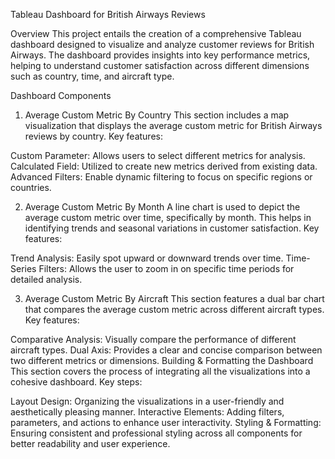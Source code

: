 Tableau Dashboard for British Airways Reviews

Overview
This project entails the creation of a comprehensive Tableau dashboard designed to visualize and analyze customer reviews for British Airways. The dashboard provides insights into key performance metrics, 
helping to understand customer satisfaction across different dimensions such as country, time, and aircraft type.

Dashboard Components
1. Average Custom Metric By Country
This section includes a map visualization that displays the average custom metric for British Airways reviews by country. Key features:

Custom Parameter: Allows users to select different metrics for analysis.
Calculated Field: Utilized to create new metrics derived from existing data.
Advanced Filters: Enable dynamic filtering to focus on specific regions or countries.

2. Average Custom Metric By Month
A line chart is used to depict the average custom metric over time, specifically by month. This helps in identifying trends and seasonal variations in customer satisfaction. Key features:

Trend Analysis: Easily spot upward or downward trends over time.
Time-Series Filters: Allows the user to zoom in on specific time periods for detailed analysis.

3. Average Custom Metric By Aircraft
This section features a dual bar chart that compares the average custom metric across different aircraft types. Key features:

Comparative Analysis: Visually compare the performance of different aircraft types.
Dual Axis: Provides a clear and concise comparison between two different metrics or dimensions.
Building & Formatting the Dashboard
This section covers the process of integrating all the visualizations into a cohesive dashboard. Key steps:

Layout Design: Organizing the visualizations in a user-friendly and aesthetically pleasing manner.
Interactive Elements: Adding filters, parameters, and actions to enhance user interactivity.
Styling & Formatting: Ensuring consistent and professional styling across all components for better readability and user experience.
